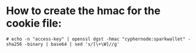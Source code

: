 # How to create the hmac for the cookie file:

```
# echo -n "access-key" | openssl dgst -hmac "cyphernode:sparkwallet" -sha256 -binary | base64 | sed 's/[\+\W]//g'
```
